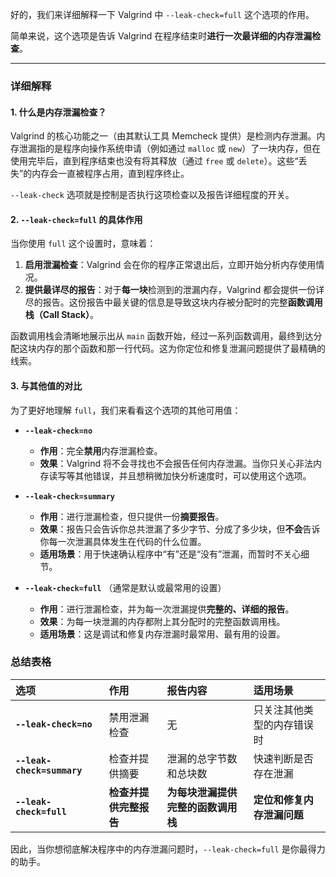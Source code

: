 好的，我们来详细解释一下 Valgrind 中 `--leak-check=full` 这个选项的作用。

简单来说，这个选项是告诉 Valgrind 在程序结束时**进行一次最详细的内存泄漏检查**。

---

### 详细解释

#### 1. 什么是内存泄漏检查？

Valgrind 的核心功能之一（由其默认工具 Memcheck 提供）是检测内存泄漏。内存泄漏指的是程序向操作系统申请（例如通过 `malloc` 或 `new`）了一块内存，但在使用完毕后，直到程序结束也没有将其释放（通过 `free` 或 `delete`）。这些“丢失”的内存会一直被程序占用，直到程序终止。

`--leak-check` 选项就是控制是否执行这项检查以及报告详细程度的开关。

#### 2. `--leak-check=full` 的具体作用

当你使用 `full` 这个设置时，意味着：

1.  **启用泄漏检查**：Valgrind 会在你的程序正常退出后，立即开始分析内存使用情况。
2.  **提供最详尽的报告**：对于**每一块**检测到的泄漏内存，Valgrind 都会提供一份详尽的报告。这份报告中最关键的信息是导致这块内存被分配时的完整**函数调用栈（Call Stack）**。

函数调用栈会清晰地展示出从 `main` 函数开始，经过一系列函数调用，最终到达分配这块内存的那个函数和那一行代码。这为你定位和修复泄漏问题提供了最精确的线索。

#### 3. 与其他值的对比

为了更好地理解 `full`，我们来看看这个选项的其他可用值：

* **`--leak-check=no`**
    * **作用**：完全**禁用**内存泄漏检查。
    * **效果**：Valgrind 将不会寻找也不会报告任何内存泄漏。当你只关心非法内存读写等其他错误，并且想稍微加快分析速度时，可以使用这个选项。

* **`--leak-check=summary`**
    * **作用**：进行泄漏检查，但只提供一份**摘要报告**。
    * **效果**：报告只会告诉你总共泄漏了多少字节、分成了多少块，但**不会**告诉你每一次泄漏具体发生在代码的什么位置。
    * **适用场景**：用于快速确认程序中“有”还是“没有”泄漏，而暂时不关心细节。

* **`--leak-check=full`** （通常是默认或最常用的设置）
    * **作用**：进行泄漏检查，并为每一次泄漏提供**完整的、详细的报告**。
    * **效果**：为每一块泄漏的内存都附上其分配时的完整函数调用栈。
    * **适用场景**：这是调试和修复内存泄漏时最常用、最有用的设置。

### 总结表格

| 选项 | 作用 | 报告内容 | 适用场景 |
| :--- | :--- | :--- | :--- |
| **`--leak-check=no`** | 禁用泄漏检查 | 无 | 只关注其他类型的内存错误时 |
| **`--leak-check=summary`** | 检查并提供摘要 | 泄漏的总字节数和总块数 | 快速判断是否存在泄漏 |
| **`--leak-check=full`** | **检查并提供完整报告** | **为每块泄漏提供完整的函数调用栈** | **定位和修复内存泄漏问题** |

因此，当你想彻底解决程序中的内存泄漏问题时，`--leak-check=full` 是你最得力的助手。